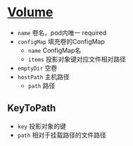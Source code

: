 # [Volume](https://kubernetes.io/docs/reference/kubernetes-api/config-and-storage-resources/volume/)

- `name` 卷名，pod内唯一 required
- `configMap` 填充卷的ConfigMap
  - `name` ConfigMap名
  - `items` 投影对象键对应文件相对路径
- `emptyDir` 空卷
- `hostPath` 主机路径
  - `path` 路径

## KeyToPath

- `key` 投影对象的键
- `path` 相对于挂载路径的文件路径
